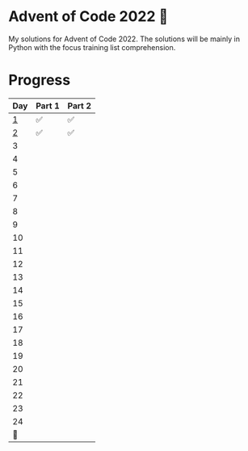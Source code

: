 # Advent of Code 2022 🎄
My solutions for Advent of Code 2022. The solutions will be mainly in Python with the focus training list comprehension.

# Progress 
| Day | Part 1 | Part 2 |
|---|---|---|
| [1](day_1) | ✅ | ✅ |
| [2](day_2) | ✅ | ✅ |
| 3 |  |  |
| 4 |  |  |
| 5 |  |  |
| 6 |  |  |
| 7 |  |  |
| 8 |  |  |
| 9 |  |  |
| 10 |  |  |
| 11 |  |  |
| 12 |  |  |
| 13 |  |  |
| 14 |  |  |
| 15 |  |  |
| 16 |  |  |
| 17 |  |  |
| 18 |  |  |
| 19 |  |  |
| 20 |  |  |
| 21 |  |  |
| 22 |  |  |
| 23 |  |  |
| 24 |  |  |
| 🎅 |  |  |

